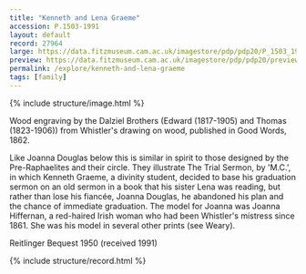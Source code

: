 ```yaml
---
title: "Kenneth and Lena Graeme"
accession: P.1503-1991
layout: default
record: 27964
large: https://data.fitzmuseum.cam.ac.uk/imagestore/pdp/pdp20/P_1503_1991.jpg
preview: https://data.fitzmuseum.cam.ac.uk/imagestore/pdp/pdp20/preview_P_1503_1991.jpg
permalink: /explore/kenneth-and-lena-graeme
tags: [family]
---
```

{% include structure/image.html %}

Wood engraving by the Dalziel Brothers (Edward (1817-1905) and Thomas (1823-1906)) from Whistler's drawing on wood, published in Good Words, 1862.

Like Joanna Douglas below this is similar in spirit to those designed by the Pre-Raphaelites and their circle. They illustrate The Trial Sermon, by 'M.C.', in which Kenneth Graeme, a divinity student, decided to base his graduation sermon on an old sermon in a book that his sister Lena was reading, but rather than lose his fiancée, Joanna Douglas, he abandoned his plan and the chance of immediate graduation. The model for Joanna was Joanna Hiffernan, a red-haired Irish woman who had been Whistler's mistress since 1861. She was his model in several other prints (see Weary).

Reitlinger Bequest 1950 (received 1991)

{% include structure/record.html %}
